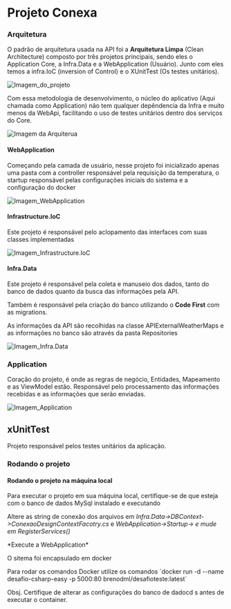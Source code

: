 # Projeto Conexa

### Arquitetura

<p>O padrão de arquitetura usada na API foi a <b>Arquitetura Limpa</b> (Clean Architecture) composto por três projetos principais, sendo eles o Application Core, a Infra.Data e a WebApplication (Usuário). Junto com eles temos a infra.IoC (inversion of Control) e o XUnitTest (Os testes unitários).</p>

![Imagem_do_projeto](https://i.ibb.co/55RwwwR/image.png)

Com essa metodologia de desenvolvimento, o núcleo do aplicativo (Aqui chamada como Application) não tem qualquer depêndencia da Infra e muito menos da WebApi, facilitando o uso de testes unitários dentro dos serviços do Core.

![Imagem da Arquiterua](https://docs.microsoft.com/pt-br/dotnet/architecture/modern-web-apps-azure/media/image5-8.png)
<p></p>

#### WebApplication

<p>Começando pela camada de usuário, nesse projeto foi inicializado apenas uma pasta com a controller responsável pela requisição da temperatura, o startup responsável pelas configurações iniciais do sistema e a configuração do docker</p>

![Imagem_WebApplication](https://i.ibb.co/Lhq0dDj/image.png)

#### Infrastructure.IoC

<p>Este projeto é responsável pelo aclopamento das interfaces com suas classes implementadas</p>

![Imagem_Infrastructure.IoC](https://i.ibb.co/3Tdr8dP/image.png)

#### Infra.Data

<p>Este projeto é responsável pela coleta e manuseio dos dados, tanto do banco de dados quanto da busca das informações pela API.</p>
<p>Também é responsável pela criação do banco utilizando o <b>Code First</b> com as migrations.</p>
<p>As informações da API são recolhidas na classe APIExternalWeatherMaps e as informações no banco são através da pasta Repositories</p>

![Imagem_Infra.Data](https://i.ibb.co/mXf15HB/image.png)

### Application

<p> Coração do projeto, é onde as regras de negócio, Entidades, Mapeamento e as ViewModel estão. Responsável pelo processamento das informações recebidas e as informações que serão enviadas.</p>

![Imagem_Application](https://i.ibb.co/3khb6bL/image.png)

## xUnitTest

<p>Projeto responsável pelos testes unitários da aplicação.</p>

### Rodando o projeto


#### Rodando o projeto na máquina local

<p>Para executar o projeto em sua máquina local, certifique-se de que esteja com o banco de dados MySql instalado e executando</p>
<p>Altere as string de conexão dos arquivos em <i>Infra.Data->DBContext->ConexaoDesignContextFacotry.cs</i> e <i>WebApplication->Startup-> e mude em RegisterServices()</i></p>
<p>*Execute a WebApplication*</p>


<p>O sitema foi encapsulado em docker</p>
<p>Para rodar os comandos Docker utilize os comandos `docker run -d --name desafio-csharp-easy -p 5000:80 brenodml/desafioteste:latest`</p>
<p>Obsj. Certifique de alterar as configurações do banco de dadocd s antes de executar o container.</p>
